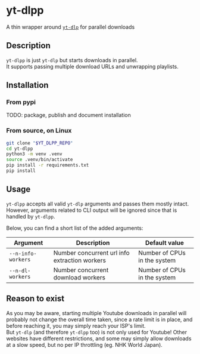 # yt-dlpp
A thin wrapper around [`yt-dlp`](https://github.com/yt-dlp/yt-dlp) for parallel downloads

## Description

`yt-dlpp` is just `yt-dlp` but starts downloads in parallel.   
It supports passing multiple download URLs and unwrapping playlists.

## Installation

### From pypi

TODO: package, publish and document installation

### From source, on Linux

```sh
git clone "$YT_DLPP_REPO"
cd yt-dlpp
python3 -m venv .venv
source .venv/bin/activate
pip install -r requirements.txt
pip install
```

## Usage

`yt-dlpp` accepts all valid `yt-dlp` arguments and passes them mostly intact.  
However, arguments related to CLI output will be ignored since that is handled by `yt-dlpp`.

Below, you can find a short list of the added arguments:

| Argument | Description | Default value |
| - | - | - |
| `--n-info-workers` | Number concurrent url info extraction workers | Number of CPUs in the system |
| `--n-dl-workers` | Number concurrent download workers | Number of CPUs in the system |

## Reason to exist

As you may be aware, starting multiple Youtube downloads in parallel will probably not change the overall time taken, since a rate limit is in place, and before reaching it, you may simply reach your ISP's limit.  
But `yt-dlp` (and therefore `yt-dlpp` too) is not only used for Youtube! Other websites have different restrictions, and some may simply allow downloads at a slow speed, but no per IP throttling (eg. NHK World Japan).

